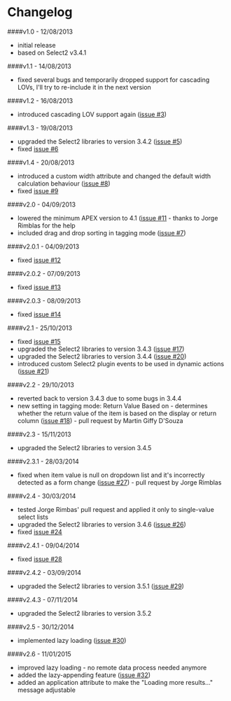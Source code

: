 Changelog
=========

####v1.0 - 12/08/2013
* initial release
* based on Select2 v3.4.1

####v1.1 - 14/08/2013
* fixed several bugs and temporarily dropped support for cascading LOVs, I'll try to re-include it in the next version

####v1.2 - 16/08/2013
* introduced cascading LOV support again ([issue #3](https://github.com/nbuytaert1/apex-select2/issues/3))

####v1.3 - 19/08/2013
* upgraded the Select2 libraries to version 3.4.2 ([issue #5](https://github.com/nbuytaert1/apex-select2/issues/5))
* fixed [issue #6](https://github.com/nbuytaert1/apex-select2/issues/6)

####v1.4 - 20/08/2013
* introduced a custom width attribute and changed the default width calculation behaviour ([issue #8](https://github.com/nbuytaert1/apex-select2/issues/8))
* fixed [issue #9](https://github.com/nbuytaert1/apex-select2/issues/9)

####v2.0 - 04/09/2013
* lowered the minimum APEX version to 4.1 ([issue #11](https://github.com/nbuytaert1/apex-select2/issues/11) - thanks to Jorge Rimblas for the help
* included drag and drop sorting in tagging mode ([issue #7](https://github.com/nbuytaert1/apex-select2/issues/7))

####v2.0.1 - 04/09/2013
* fixed [issue #12](https://github.com/nbuytaert1/apex-select2/issues/12)

####v2.0.2 - 07/09/2013
* fixed [issue #13](https://github.com/nbuytaert1/apex-select2/issues/13)

####v2.0.3 - 08/09/2013
* fixed [issue #14](https://github.com/nbuytaert1/apex-select2/issues/14)

####v2.1 - 25/10/2013
* fixed [issue #15](https://github.com/nbuytaert1/apex-select2/issues/15)
* upgraded the Select2 libraries to version 3.4.3 ([issue #17](https://github.com/nbuytaert1/apex-select2/issues/17))
* upgraded the Select2 libraries to version 3.4.4 ([issue #20](https://github.com/nbuytaert1/apex-select2/issues/20))
* introduced custom Select2 plugin events to be used in dynamic actions ([issue #21](https://github.com/nbuytaert1/apex-select2/issues/21))

####v2.2 - 29/10/2013
* reverted back to version 3.4.3 due to some bugs in 3.4.4
* new setting in tagging mode: ﻿Return Value Based on - determines whether ﻿the return value of the item is based on the display or return column ([issue #18](https://github.com/nbuytaert1/apex-select2/issues/18)) - pull request by Martin Giffy D'Souza

####v2.3 - 15/11/2013
* upgraded the Select2 libraries to version 3.4.5

####v2.3.1 - 28/03/2014
* fixed when item value is null on dropdown list and it's incorrectly detected as a form change ([issue #27](https://github.com/nbuytaert1/apex-select2/issues/27)) - pull request by Jorge Rimblas

####v2.4 - 30/03/2014
* tested Jorge Rimbas' pull request and applied it only to single-value select lists
* upgraded the Select2 libraries to version 3.4.6 ([issue #26](https://github.com/nbuytaert1/apex-select2/issues/26))
* fixed [issue #24](https://github.com/nbuytaert1/apex-select2/issues/24)

####v2.4.1 - 09/04/2014
* fixed [issue #28](https://github.com/nbuytaert1/apex-select2/issues/28)

####v2.4.2 - 03/09/2014
* upgraded the Select2 libraries to version 3.5.1 ([issue #29](https://github.com/nbuytaert1/apex-select2/issues/29))

####v2.4.3 - 07/11/2014
* upgraded the Select2 libraries to version 3.5.2

####v2.5 - 30/12/2014
* implemented lazy loading ([issue #30](https://github.com/nbuytaert1/apex-select2/issues/30))

####v2.6 - 11/01/2015
* improved lazy loading - no remote data process needed anymore
* added the lazy-appending feature ([issue #32](https://github.com/nbuytaert1/apex-select2/issues/32))
* added an application attribute to make the "Loading more results..." message adjustable